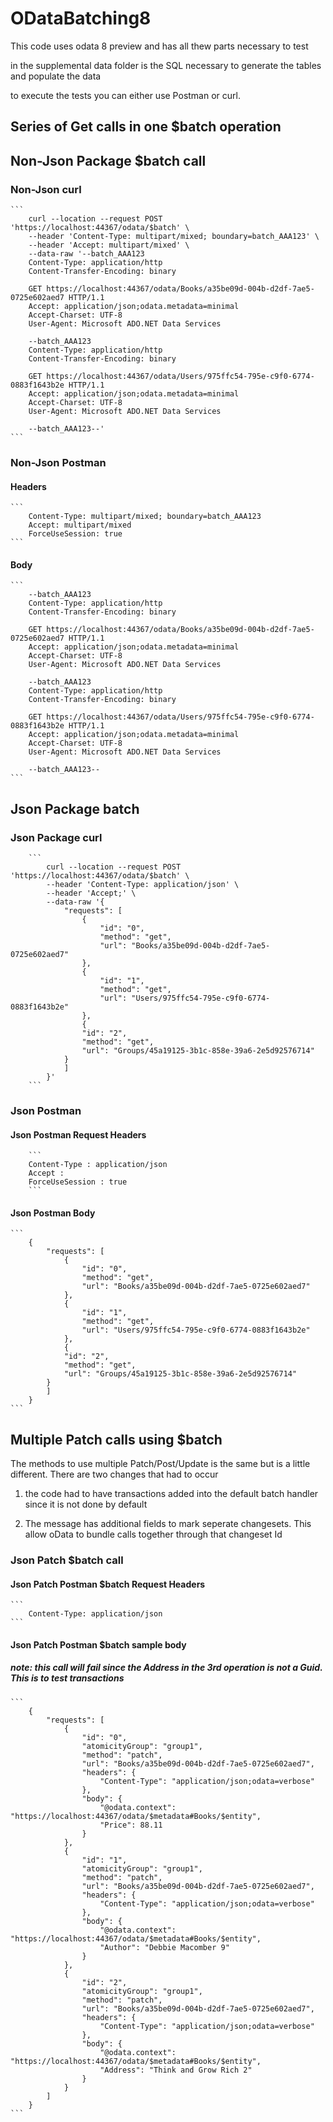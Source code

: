 # ODataBatching8

This code uses odata 8 preview and has all thew parts necessary to test

in the supplemental data folder is the SQL necessary to generate the tables and populate the data

to execute the tests you can either use Postman or curl.  

## Series of Get calls in one $batch operation

## Non-Json Package $batch call

### Non-Json curl

    ```
        curl --location --request POST 'https://localhost:44367/odata/$batch' \
        --header 'Content-Type: multipart/mixed; boundary=batch_AAA123' \
        --header 'Accept: multipart/mixed' \
        --data-raw '--batch_AAA123
        Content-Type: application/http
        Content-Transfer-Encoding: binary

        GET https://localhost:44367/odata/Books/a35be09d-004b-d2df-7ae5-0725e602aed7 HTTP/1.1
        Accept: application/json;odata.metadata=minimal
        Accept-Charset: UTF-8
        User-Agent: Microsoft ADO.NET Data Services

        --batch_AAA123
        Content-Type: application/http
        Content-Transfer-Encoding: binary

        GET https://localhost:44367/odata/Users/975ffc54-795e-c9f0-6774-0883f1643b2e HTTP/1.1
        Accept: application/json;odata.metadata=minimal
        Accept-Charset: UTF-8
        User-Agent: Microsoft ADO.NET Data Services

        --batch_AAA123--'
    ```

### Non-Json Postman

#### Headers

    ```
        Content-Type: multipart/mixed; boundary=batch_AAA123
        Accept: multipart/mixed
        ForceUseSession: true
    ```

#### Body

    ```
        --batch_AAA123
        Content-Type: application/http
        Content-Transfer-Encoding: binary

        GET https://localhost:44367/odata/Books/a35be09d-004b-d2df-7ae5-0725e602aed7 HTTP/1.1
        Accept: application/json;odata.metadata=minimal
        Accept-Charset: UTF-8
        User-Agent: Microsoft ADO.NET Data Services

        --batch_AAA123
        Content-Type: application/http
        Content-Transfer-Encoding: binary

        GET https://localhost:44367/odata/Users/975ffc54-795e-c9f0-6774-0883f1643b2e HTTP/1.1
        Accept: application/json;odata.metadata=minimal
        Accept-Charset: UTF-8
        User-Agent: Microsoft ADO.NET Data Services

        --batch_AAA123--
    ```

## Json Package batch

### Json Package curl

        ```
            curl --location --request POST 'https://localhost:44367/odata/$batch' \
            --header 'Content-Type: application/json' \
            --header 'Accept;' \
            --data-raw '{
                "requests": [
                    {
                        "id": "0",
                        "method": "get",
                        "url": "Books/a35be09d-004b-d2df-7ae5-0725e602aed7"
                    },
                    {
                        "id": "1",
                        "method": "get",
                        "url": "Users/975ffc54-795e-c9f0-6774-0883f1643b2e"
                    },
                    {
                    "id": "2",
                    "method": "get",
                    "url": "Groups/45a19125-3b1c-858e-39a6-2e5d92576714"
                }
                ]
            }'
        ```

### Json Postman

#### Json Postman Request Headers

        ```
        Content-Type : application/json
        Accept : 
        ForceUseSession : true
        ```

#### Json Postman Body

    ```
        {
            "requests": [
                {
                    "id": "0",
                    "method": "get",
                    "url": "Books/a35be09d-004b-d2df-7ae5-0725e602aed7"
                },
                {
                    "id": "1",
                    "method": "get",
                    "url": "Users/975ffc54-795e-c9f0-6774-0883f1643b2e"
                },
                {
                "id": "2",
                "method": "get",
                "url": "Groups/45a19125-3b1c-858e-39a6-2e5d92576714"
            }
            ]
        }
    ```

## Multiple Patch calls using $batch

The methods to use multiple Patch/Post/Update is the same but is a little different.  There are two changes that had to occur

1) the code had to have transactions added into the default batch handler since it is not done by default

2) The message has additional fields to mark seperate changesets.  This allow oData to bundle calls together through that changeset Id 

### Json Patch $batch call

#### Json Patch Postman $batch Request Headers

    ```        
        Content-Type: application/json
    ```

#### Json Patch Postman $batch sample body

##### note: this call will fail since the Address in the 3rd operation is not a Guid.  This is to test transactions

    ```
        {
            "requests": [
                {
                    "id": "0",
                    "atomicityGroup": "group1",
                    "method": "patch",
                    "url": "Books/a35be09d-004b-d2df-7ae5-0725e602aed7",
                    "headers": {
                        "Content-Type": "application/json;odata=verbose"
                    },
                    "body": {
                        "@odata.context": "https://localhost:44367/odata/$metadata#Books/$entity",
                        "Price": 88.11
                    }
                },
                {
                    "id": "1",
                    "atomicityGroup": "group1",
                    "method": "patch",
                    "url": "Books/a35be09d-004b-d2df-7ae5-0725e602aed7",
                    "headers": {
                        "Content-Type": "application/json;odata=verbose"
                    },
                    "body": {
                        "@odata.context": "https://localhost:44367/odata/$metadata#Books/$entity",
                        "Author": "Debbie Macomber 9"
                    }
                },
                {
                    "id": "2",
                    "atomicityGroup": "group1",
                    "method": "patch",
                    "url": "Books/a35be09d-004b-d2df-7ae5-0725e602aed7",
                    "headers": {
                        "Content-Type": "application/json;odata=verbose"
                    },
                    "body": {
                        "@odata.context": "https://localhost:44367/odata/$metadata#Books/$entity",
                        "Address": "Think and Grow Rich 2"
                    }
                }
            ]
        }
    ```
